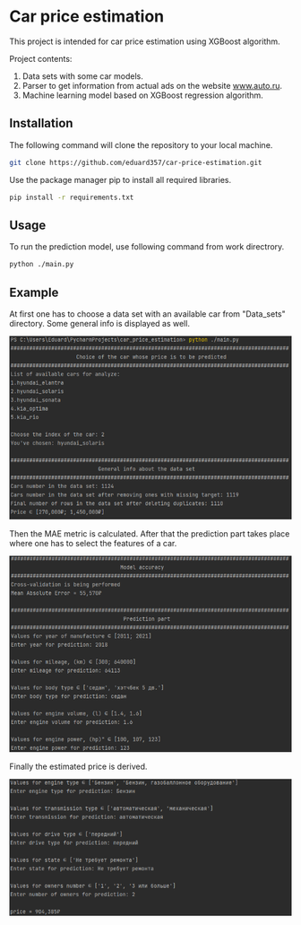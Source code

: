 # Car price estimation

This project is intended for car price estimation using XGBoost algorithm. 

Project contents: 
1. Data sets with some car models.
2. Parser to get information from actual ads on the website www.auto.ru. 
3. Machine learning model based on XGBoost regression algorithm. 

## Installation

The following command will clone the repository to your local machine.

```bash
git clone https://github.com/eduard357/car-price-estimation.git
```

Use the package manager pip to install all required libraries.

```bash
pip install -r requirements.txt
```

## Usage

To run the prediction model, use following command from work directrory.

```bash
python ./main.py
```

## Example

At first one has to choose a data set with an available car from "Data_sets" directory. Some general info is displayed as well. 

![alt text](https://github.com/eduard357/car-price-estimation/blob/master/Images/general_info.PNG)

Then the MAE metric is calculated. After that the prediction part takes place where one has to select the features of a car.

![alt text](https://github.com/eduard357/car-price-estimation/blob/master/Images/prediction_part1.PNG)

Finally the estimated price is derived.

![alt text](https://github.com/eduard357/car-price-estimation/blob/master/Images/prediction_part2.PNG)
